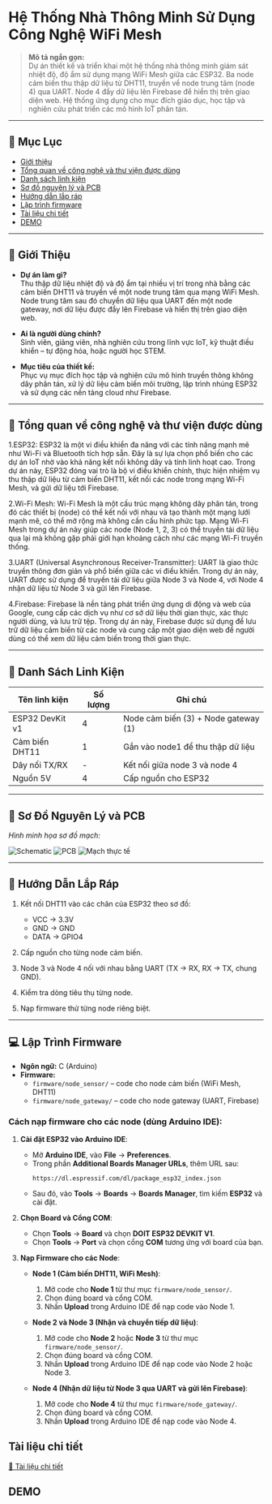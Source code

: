 # Hệ Thống Nhà Thông Minh Sử Dụng Công Nghệ WiFi Mesh

> **Mô tả ngắn gọn:**  
Dự án thiết kế và triển khai một hệ thống nhà thông minh giám sát nhiệt độ, độ ẩm sử dụng mạng WiFi Mesh giữa các ESP32. Ba node cảm biến thu thập dữ liệu từ DHT11, truyền về node trung tâm (node 4) qua UART. Node 4 đẩy dữ liệu lên Firebase để hiển thị trên giao diện web. Hệ thống ứng dụng cho mục đích giáo dục, học tập và nghiên cứu phát triển các mô hình IoT phân tán.

---

## 📑 Mục Lục

- [Giới thiệu](#giới-thiệu)  
- [Tổng quan về công nghệ và thư viện được dùng](#tổng-quan-về-công-nghệ-và-thư-viện-được-dùng)  
- [Danh sách linh kiện](#danh-sách-linh-kiện)  
- [Sơ đồ nguyên lý và PCB](#sơ-đồ-nguyên-lý-và-pcb)  
- [Hướng dẫn lắp ráp](#hướng-dẫn-lắp-ráp)  
- [Lập trình firmware](#lập-trình-firmware)  
- [Tài liệu chi tiết](#tài-liệu-chi-tiết)  
- [DEMO](#demo)   

---

## 👋 Giới Thiệu

- **Dự án làm gì?**  
  Thu thập dữ liệu nhiệt độ và độ ẩm tại nhiều vị trí trong nhà bằng các cảm biến DHT11 và truyền về một node trung tâm qua mạng WiFi Mesh. Node trung tâm sau đó chuyển dữ liệu qua UART đến một node gateway, nơi dữ liệu được đẩy lên Firebase và hiển thị trên giao diện web.

- **Ai là người dùng chính?**  
  Sinh viên, giảng viên, nhà nghiên cứu trong lĩnh vực IoT, kỹ thuật điều khiển – tự động hóa, hoặc người học STEM.

- **Mục tiêu của thiết kế:**  
  Phục vụ mục đích học tập và nghiên cứu mô hình truyền thông không dây phân tán, xử lý dữ liệu cảm biến môi trường, lập trình nhúng ESP32 và sử dụng các nền tảng cloud như Firebase.

---

## 📐 Tổng quan về công nghệ và thư viện được dùng
1.ESP32:
ESP32 là một vi điều khiển đa năng với các tính năng mạnh mẽ như Wi-Fi và Bluetooth tích hợp sẵn. Đây là sự lựa chọn phổ biến cho các dự án IoT nhờ vào khả năng kết nối không dây và tính linh hoạt cao.
Trong dự án này, ESP32 đóng vai trò là bộ vi điều khiển chính, thực hiện nhiệm vụ thu thập dữ liệu từ cảm biến DHT11, kết nối các node trong mạng Wi-Fi Mesh, và gửi dữ liệu tới Firebase.

2.Wi-Fi Mesh:
Wi-Fi Mesh là một cấu trúc mạng không dây phân tán, trong đó các thiết bị (node) có thể kết nối với nhau và tạo thành một mạng lưới mạnh mẽ, có thể mở rộng mà không cần cấu hình phức tạp.
Mạng Wi-Fi Mesh trong dự án này giúp các node (Node 1, 2, 3) có thể truyền tải dữ liệu qua lại mà không gặp phải giới hạn khoảng cách như các mạng Wi-Fi truyền thống.

3.UART (Universal Asynchronous Receiver-Transmitter):
UART là giao thức truyền thông đơn giản và phổ biến giữa các vi điều khiển. Trong dự án này, UART được sử dụng để truyền tải dữ liệu giữa Node 3 và Node 4, với Node 4 nhận dữ liệu từ Node 3 và gửi lên Firebase.

4.Firebase:
Firebase là nền tảng phát triển ứng dụng di động và web của Google, cung cấp các dịch vụ như cơ sở dữ liệu thời gian thực, xác thực người dùng, và lưu trữ tệp.
Trong dự án này, Firebase được sử dụng để lưu trữ dữ liệu cảm biến từ các node và cung cấp một giao diện web để người dùng có thể xem dữ liệu cảm biến trong thời gian thực.

---

## 🧰 Danh Sách Linh Kiện

| Tên linh kiện        | Số lượng | Ghi chú                                 |
|----------------------|----------|-----------------------------------------|
| ESP32 DevKit v1      | 4        | Node cảm biến (3) + Node gateway (1)    |
| Cảm biến DHT11       | 1        | Gắn vào node1 để thu thập dữ liệu       |
| Dây nối TX/RX        | -        | Kết nối giữa node 3 và node 4           |
| Nguồn 5V             | 4        | Cấp nguồn cho ESP32                     |
        

---

## 🔧 Sơ Đồ Nguyên Lý và PCB

_Hình minh họa sơ đồ mạch:_

![Schematic](Image/Sch.png)
![PCB](Image/Pcb.png)
![Mạch thực tế](Image/Mạch.png)

---

## 🔩 Hướng Dẫn Lắp Ráp

1. Kết nối DHT11 vào các chân của ESP32 theo sơ đồ:  
   - VCC → 3.3V  
   - GND → GND  
   - DATA → GPIO4

2. Cấp nguồn cho từng node cảm biến.  
3. Node 3 và Node 4 nối với nhau bằng UART (TX → RX, RX → TX, chung GND).  
4. Kiểm tra dòng tiêu thụ từng node.  
5. Nạp firmware thử từng node riêng biệt.

---

## 💻 Lập Trình Firmware

- **Ngôn ngữ:** C (Arduino)
- **Firmware:**
  - `firmware/node_sensor/` – code cho node cảm biến (WiFi Mesh, DHT11)
  - `firmware/node_gateway/` – code cho node gateway (UART, Firebase)

### **Cách nạp firmware cho các node (dùng Arduino IDE):**

1. **Cài đặt ESP32 vào Arduino IDE**:
   - Mở **Arduino IDE**, vào **File** -> **Preferences**.
   - Trong phần **Additional Boards Manager URLs**, thêm URL sau:
     ```
     https://dl.espressif.com/dl/package_esp32_index.json
     ```
   - Sau đó, vào **Tools** -> **Boards** -> **Boards Manager**, tìm kiếm **ESP32** và cài đặt.

2. **Chọn Board và Cổng COM**:
   - Chọn **Tools** -> **Board** và chọn **DOIT ESP32 DEVKIT V1**.
   - Chọn **Tools** -> **Port** và chọn cổng **COM** tương ứng với board của bạn.

3. **Nạp Firmware cho các Node**:
   - **Node 1 (Cảm biến DHT11, WiFi Mesh)**:
     1. Mở code cho **Node 1** từ thư mục `firmware/node_sensor/`.
     2. Chọn đúng board và cổng COM.
     3. Nhấn **Upload** trong Arduino IDE để nạp code vào Node 1.
   
   - **Node 2 và Node 3 (Nhận và chuyển tiếp dữ liệu)**:
     1. Mở code cho **Node 2** hoặc **Node 3** từ thư mục `firmware/node_sensor/`.
     2. Chọn đúng board và cổng COM.
     3. Nhấn **Upload** trong Arduino IDE để nạp code vào Node 2 hoặc Node 3.

   - **Node 4 (Nhận dữ liệu từ Node 3 qua UART và gửi lên Firebase)**:
     1. Mở code cho **Node 4** từ thư mục `firmware/node_gateway/`.
     2. Chọn đúng board và cổng COM.
     3. Nhấn **Upload** trong Arduino IDE để nạp code vào Node 4.
## Tài liệu chi tiết
[📄 Tài liệu chi tiết](https://docs.google.com/document/d/1G99TuD50ztIW2RdDFPw2Z6U_Oa_O0XJtjfCVR7zlI1Q/edit?usp=sharing)

## DEMO
